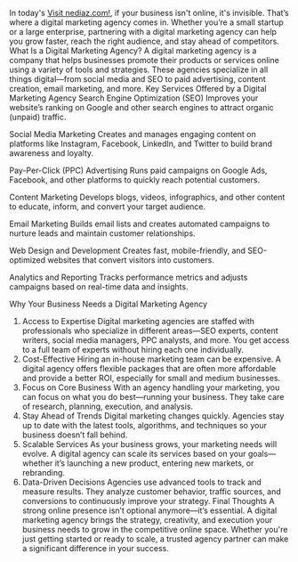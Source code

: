 In today's <a href="https://nediaz.com/blog/what-is-a-digital-marketing-agency">
Visit nediaz.com!</a>, if your business isn't online, it's invisible. That’s where a digital marketing agency comes in. Whether you’re a small startup or a large enterprise, partnering with a digital marketing agency can help you grow faster, reach the right audience, and stay ahead of competitors.
What Is a Digital Marketing Agency?
A digital marketing agency is a company that helps businesses promote their products or services online using a variety of tools and strategies. These agencies specialize in all things digital—from social media and SEO to paid advertising, content creation, email marketing, and more.
Key Services Offered by a Digital Marketing Agency
Search Engine Optimization (SEO)
 Improves your website’s ranking on Google and other search engines to attract organic (unpaid) traffic.


Social Media Marketing
 Creates and manages engaging content on platforms like Instagram, Facebook, LinkedIn, and Twitter to build brand awareness and loyalty.


Pay-Per-Click (PPC) Advertising
 Runs paid campaigns on Google Ads, Facebook, and other platforms to quickly reach potential customers.


Content Marketing
 Develops blogs, videos, infographics, and other content to educate, inform, and convert your target audience.


Email Marketing
 Builds email lists and creates automated campaigns to nurture leads and maintain customer relationships.


Web Design and Development
 Creates fast, mobile-friendly, and SEO-optimized websites that convert visitors into customers.


Analytics and Reporting
 Tracks performance metrics and adjusts campaigns based on real-time data and insights.


Why Your Business Needs a Digital Marketing Agency
1. Access to Expertise
Digital marketing agencies are staffed with professionals who specialize in different areas—SEO experts, content writers, social media managers, PPC analysts, and more. You get access to a full team of experts without hiring each one individually.
2. Cost-Effective
Hiring an in-house marketing team can be expensive. A digital agency offers flexible packages that are often more affordable and provide a better ROI, especially for small and medium businesses.
3. Focus on Core Business
With an agency handling your marketing, you can focus on what you do best—running your business. They take care of research, planning, execution, and analysis.
4. Stay Ahead of Trends
Digital marketing changes quickly. Agencies stay up to date with the latest tools, algorithms, and techniques so your business doesn’t fall behind.
5. Scalable Services
As your business grows, your marketing needs will evolve. A digital agency can scale its services based on your goals—whether it’s launching a new product, entering new markets, or rebranding.
6. Data-Driven Decisions
Agencies use advanced tools to track and measure results. They analyze customer behavior, traffic sources, and conversions to continuously improve your strategy.
Final Thoughts
A strong online presence isn’t optional anymore—it’s essential. A digital marketing agency brings the strategy, creativity, and execution your business needs to grow in the competitive online space. Whether you're just getting started or ready to scale, a trusted agency partner can make a significant difference in your success.


